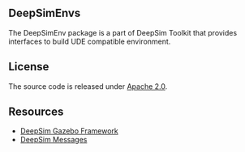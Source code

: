 ## DeepSimEnvs

The DeepSimEnv package is a part of DeepSim Toolkit that provides interfaces to build UDE compatible environment. 

## License

The source code is released under [Apache 2.0](https://aws.amazon.com/apache-2-0/).

## Resources
* [DeepSim Gazebo Framework](https://github.com/aws-deepracer/deepsim/tree/main/deepsim)
* [DeepSim Messages](https://github.com/aws-deepracer/deepsim/tree/main/deepsim_msgs)
